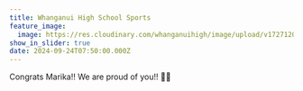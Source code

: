 ```yaml
---
title: Whanganui High School Sports
feature_image:
  image: https://res.cloudinary.com/whanganuihigh/image/upload/v1727120963/News/Marika_Tukuwasa_Delai.jpg
show_in_slider: true
date: 2024-09-24T07:50:00.000Z
---
```

Congrats Marika!! We are proud of you!! 👏🏾
